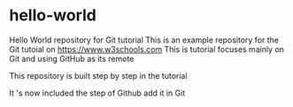# hello-world
Hello World repository for Git tutorial
This is an example repository for the Git tutoial on https://www.w3schools.com
This is tutorial focuses mainly on Git and using GitHub as its remote

This repository is built step by step in the tutorial

It 's now included the step of Github
add it in Git
